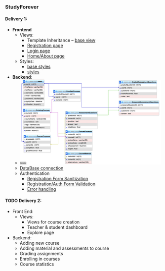 ### StudyForever
#### Delivery 1:
- **Frontend**
  - Views:
    - Template Inheritance – [base view](base.php) 
    - [Registration page](register.php)
    - [Login page](login.php)
    - [Home/About page](index.php)
  - Styles:
    - [base styles](assets/style/base.css)
    - [styles](assets/style/style.css)
- **Backend**:
  - ![Relational DataBase Scheme (Scratch)](rdb.png)
  - [DataBase connection](includes/config.php)
  - Authentication
    - [Registration Form Sanitization](includes/classes/FormSanitizer.php)
    - [Registration/Auth Form Validation](includes/classes/UserAccounts.php)
    - [Error handling](includes/classes/Constants.php)

#### TODO Delivery 2:
- Front End:
  - Views:
    - Views for course creation
    - Teacher & student dashboard
    - Explore page
- Backend:
  - Adding new course
  - Adding material and assessments to course
  - Grading assignments
  - Enrolling in courses
  - Course statistics
